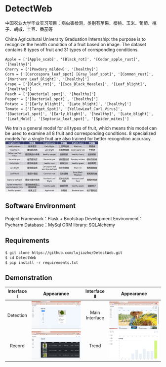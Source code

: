 # DetectWeb
中国农业大学毕业实习项目：病虫害检测，类别有苹果、樱桃、玉米、葡萄、桃子、胡椒、土豆、番茄等

China Agricultural University Graduation Internship: the purpose is to recognize the health condition of a fruit based on image. The dataset contains 8 types of fruit and 31 types of corrsponding conditions.

```
Apple = ['[Apple_scab]', '[Black_rot]', '[Cedar_apple_rust]', '[healthy]']
Cherry = ['[Powdery_mildew]', '[healthy]']
Corn = ['[Cercospora_leaf_spot] [Gray_leaf_spot]', '[Common_rust]', '[Northern_Leaf_Blight]', '[healthy]']
Grape = ['[Black_rot]', '[Esca_Black_Measles]', '[Leaf_blight]', '[healthy]']
Peach = ['[Bacterial_spot]', '[healthy]']
Pepper = ['[Bacterial_spot]', '[healthy]']
Potato = ['[Early_blight]', '[Late_blight]', '[healthy]']
Tomato = ['[Target_Spot]', '[YellowLeaf_Curl_Virus]', '[Bacterial_spot]', '[Early_blight]', '[healthy]', '[Late_blight]', '[Leaf_Mold]', '[Septoria_leaf_spot]', '[Spider_mites]']
```

We train a general model for all types of fruit, which means this model can be used to examine all 8 fruit and corresponding conditions. 8 specialized models for a single fruit are also trained for better recognition accuracy.
<img src="demonstration/kinds.png" width="60%">

## Software Environment
Project Framework：Flask + Bootstrap
Development Environment：Pycharm
Database：MySql
ORM library: SQLAlchemy

## Requirements
```
$ git clone https://github.com/lujiazho/DetectWeb.git
$ cd DetectWeb
$ pip install -r requirements.txt
```

## Demonstration
|Interface Ⅰ|Appearance|Interface Ⅱ|Appearance
|---|---|---|---
|<p align="center">Detection</p>|<img src="demonstration/detection.png" width="100%">|<p align="center">Main Interface</p>|<img src="demonstration/main.png" width="100%" alt="" align=center />
|<p align="center">Record</p>|<img src="demonstration/record.png" width="100%">|<p align="center">Trend</p>|<img src="demonstration/trend.png" width="100%" alt="" align=center />
